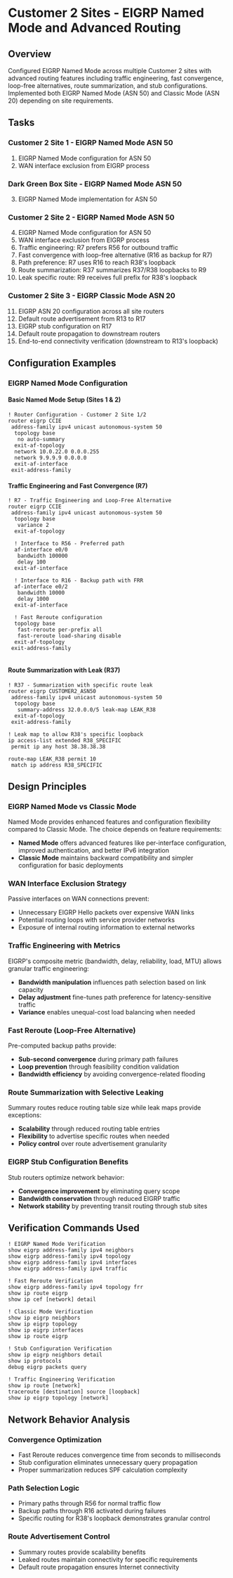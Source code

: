 # Customer 2 Sites - EIGRP Named Mode and Advanced Routing

## Overview
Configured EIGRP Named Mode across multiple Customer 2 sites with advanced routing features including traffic engineering, fast convergence, loop-free alternatives, route summarization, and stub configurations. Implemented both EIGRP Named Mode (ASN 50) and Classic Mode (ASN 20) depending on site requirements.

## Tasks

### Customer 2 Site 1 - EIGRP Named Mode ASN 50
1. EIGRP Named Mode configuration for ASN 50
2. WAN interface exclusion from EIGRP process

### Dark Green Box Site - EIGRP Named Mode ASN 50
3. EIGRP Named Mode implementation for ASN 50

### Customer 2 Site 2 - EIGRP Named Mode ASN 50  
4. EIGRP Named Mode configuration for ASN 50
5. WAN interface exclusion from EIGRP process
6. Traffic engineering: R7 prefers R56 for outbound traffic
7. Fast convergence with loop-free alternative (R16 as backup for R7)
8. Path preference: R7 uses R16 to reach R38's loopback
9. Route summarization: R37 summarizes R37/R38 loopbacks to R9
10. Leak specific route: R9 receives full prefix for R38's loopback

### Customer 2 Site 3 - EIGRP Classic Mode ASN 20
11. EIGRP ASN 20 configuration across all site routers
12. Default route advertisement from R13 to R17
13. EIGRP stub configuration on R17
14. Default route propagation to downstream routers
15. End-to-end connectivity verification (downstream to R13's loopback)

## Configuration Examples

### EIGRP Named Mode Configuration

#### Basic Named Mode Setup (Sites 1 & 2)
```cisco
! Router Configuration - Customer 2 Site 1/2
router eigrp CCIE
 address-family ipv4 unicast autonomous-system 50
  topology base
   no auto-summary
  exit-af-topology
  network 10.0.22.0 0.0.0.255
  network 9.9.9.9 0.0.0.0
  exit-af-interface
 exit-address-family
```

#### Traffic Engineering and Fast Convergence (R7)
```cisco
! R7 - Traffic Engineering and Loop-Free Alternative
router eigrp CCIE
 address-family ipv4 unicast autonomous-system 50
  topology base
   variance 2
  exit-af-topology
  
  ! Interface to R56 - Preferred path
  af-interface e0/0
   bandwidth 100000
   delay 100
  exit-af-interface
  
  ! Interface to R16 - Backup path with FRR
  af-interface e0/2 
   bandwidth 10000
   delay 1000
  exit-af-interface
  
  ! Fast Reroute configuration
  topology base
   fast-reroute per-prefix all
   fast-reroute load-sharing disable
  exit-af-topology
 exit-address-family
  
```
#### Route Summarization with Leak (R37)
```cisco
! R37 - Summarization with specific route leak
router eigrp CUSTOMER2_ASN50
 address-family ipv4 unicast autonomous-system 50
  topology base
   summary-address 32.0.0.0/5 leak-map LEAK_R38
  exit-af-topology
 exit-address-family

! Leak map to allow R38's specific loopback
ip access-list extended R38_SPECIFIC
 permit ip any host 38.38.38.38

route-map LEAK_R38 permit 10
 match ip address R38_SPECIFIC
```

## Design Principles

### EIGRP Named Mode vs Classic Mode
Named Mode provides enhanced features and configuration flexibility compared to Classic Mode. The choice depends on feature requirements:
- **Named Mode** offers advanced features like per-interface configuration, improved authentication, and better IPv6 integration
- **Classic Mode** maintains backward compatibility and simpler configuration for basic deployments

### WAN Interface Exclusion Strategy
Passive interfaces on WAN connections prevent:
- Unnecessary EIGRP Hello packets over expensive WAN links
- Potential routing loops with service provider networks
- Exposure of internal routing information to external networks

### Traffic Engineering with Metrics
EIGRP's composite metric (bandwidth, delay, reliability, load, MTU) allows granular traffic engineering:
- **Bandwidth manipulation** influences path selection based on link capacity
- **Delay adjustment** fine-tunes path preference for latency-sensitive traffic
- **Variance** enables unequal-cost load balancing when needed

### Fast Reroute (Loop-Free Alternative)
Pre-computed backup paths provide:
- **Sub-second convergence** during primary path failures
- **Loop prevention** through feasibility condition validation
- **Bandwidth efficiency** by avoiding convergence-related flooding

### Route Summarization with Selective Leaking
Summary routes reduce routing table size while leak maps provide exceptions:
- **Scalability** through reduced routing table entries
- **Flexibility** to advertise specific routes when needed
- **Policy control** over route advertisement granularity

### EIGRP Stub Configuration Benefits
Stub routers optimize network behavior:
- **Convergence improvement** by eliminating query scope
- **Bandwidth conservation** through reduced EIGRP traffic
- **Network stability** by preventing transit routing through stub sites

## Verification Commands Used

```cisco
! EIGRP Named Mode Verification
show eigrp address-family ipv4 neighbors
show eigrp address-family ipv4 topology
show eigrp address-family ipv4 interfaces
show eigrp address-family ipv4 traffic

! Fast Reroute Verification
show eigrp address-family ipv4 topology frr
show ip route eigrp
show ip cef [network] detail

! Classic Mode Verification  
show ip eigrp neighbors
show ip eigrp topology
show ip eigrp interfaces
show ip route eigrp

! Stub Configuration Verification
show ip eigrp neighbors detail
show ip protocols
debug eigrp packets query

! Traffic Engineering Verification
show ip route [network]
traceroute [destination] source [loopback]
show ip eigrp topology [network]
```

## Network Behavior Analysis

### Convergence Optimization
- Fast Reroute reduces convergence time from seconds to milliseconds
- Stub configuration eliminates unnecessary query propagation
- Proper summarization reduces SPF calculation complexity

### Path Selection Logic
- Primary paths through R56 for normal traffic flow
- Backup paths through R16 activated during failures
- Specific routing for R38's loopback demonstrates granular control

### Route Advertisement Control
- Summary routes provide scalability benefits
- Leaked routes maintain connectivity for specific requirements
- Default route propagation ensures Internet connectivity
